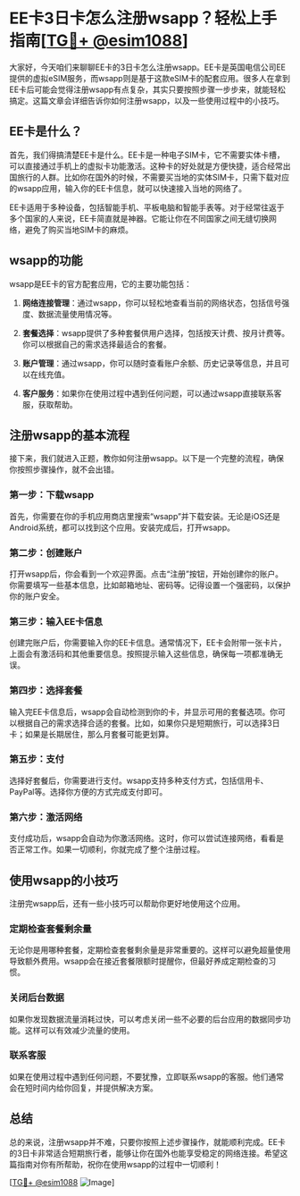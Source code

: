 # EE卡3日卡怎么注册wsapp？轻松上手指南[[TG💪+ @esim1088](https://t.me/s/esim1088)]

大家好，今天咱们来聊聊EE卡的3日卡怎么注册wsapp。EE卡是英国电信公司EE提供的虚拟eSIM服务，而wsapp则是基于这款eSIM卡的配套应用。很多人在拿到EE卡后可能会觉得注册wsapp有点复杂，其实只要按照步骤一步步来，就能轻松搞定。这篇文章会详细告诉你如何注册wsapp，以及一些使用过程中的小技巧。

## EE卡是什么？

首先，我们得搞清楚EE卡是什么。EE卡是一种电子SIM卡，它不需要实体卡槽，可以直接通过手机上的虚拟卡功能激活。这种卡的好处就是方便快捷，适合经常出国旅行的人群。比如你在国外的时候，不需要买当地的实体SIM卡，只需下载对应的wsapp应用，输入你的EE卡信息，就可以快速接入当地的网络了。

EE卡适用于多种设备，包括智能手机、平板电脑和智能手表等。对于经常往返于多个国家的人来说，EE卡简直就是神器。它能让你在不同国家之间无缝切换网络，避免了购买当地SIM卡的麻烦。

## wsapp的功能

wsapp是EE卡的官方配套应用，它的主要功能包括：

1. **网络连接管理**：通过wsapp，你可以轻松地查看当前的网络状态，包括信号强度、数据流量使用情况等。
   
2. **套餐选择**：wsapp提供了多种套餐供用户选择，包括按天计费、按月计费等。你可以根据自己的需求选择最适合的套餐。

3. **账户管理**：通过wsapp，你可以随时查看账户余额、历史记录等信息，并且可以在线充值。

4. **客户服务**：如果你在使用过程中遇到任何问题，可以通过wsapp直接联系客服，获取帮助。

## 注册wsapp的基本流程

接下来，我们就进入正题，教你如何注册wsapp。以下是一个完整的流程，确保你按照步骤操作，就不会出错。

### 第一步：下载wsapp

首先，你需要在你的手机应用商店里搜索“wsapp”并下载安装。无论是iOS还是Android系统，都可以找到这个应用。安装完成后，打开wsapp。

### 第二步：创建账户

打开wsapp后，你会看到一个欢迎界面。点击“注册”按钮，开始创建你的账户。你需要填写一些基本信息，比如邮箱地址、密码等。记得设置一个强密码，以保护你的账户安全。

### 第三步：输入EE卡信息

创建完账户后，你需要输入你的EE卡信息。通常情况下，EE卡会附带一张卡片，上面会有激活码和其他重要信息。按照提示输入这些信息，确保每一项都准确无误。

### 第四步：选择套餐

输入完EE卡信息后，wsapp会自动检测到你的卡，并显示可用的套餐选项。你可以根据自己的需求选择合适的套餐。比如，如果你只是短期旅行，可以选择3日卡；如果是长期居住，那么月套餐可能更划算。

### 第五步：支付

选择好套餐后，你需要进行支付。wsapp支持多种支付方式，包括信用卡、PayPal等。选择你方便的方式完成支付即可。

### 第六步：激活网络

支付成功后，wsapp会自动为你激活网络。这时，你可以尝试连接网络，看看是否正常工作。如果一切顺利，你就完成了整个注册过程。

## 使用wsapp的小技巧

注册完wsapp后，还有一些小技巧可以帮助你更好地使用这个应用。

### 定期检查套餐剩余量

无论你是用哪种套餐，定期检查套餐剩余量是非常重要的。这样可以避免超量使用导致额外费用。wsapp会在接近套餐限额时提醒你，但最好养成定期检查的习惯。

### 关闭后台数据

如果你发现数据流量消耗过快，可以考虑关闭一些不必要的后台应用的数据同步功能。这样可以有效减少流量的使用。

### 联系客服

如果在使用过程中遇到任何问题，不要犹豫，立即联系wsapp的客服。他们通常会在短时间内给你回复，并提供解决方案。

## 总结

总的来说，注册wsapp并不难，只要你按照上述步骤操作，就能顺利完成。EE卡的3日卡非常适合短期旅行者，能够让你在国外也能享受稳定的网络连接。希望这篇指南对你有所帮助，祝你在使用wsapp的过程中一切顺利！

[[TG💪+ @esim1088](https://t.me/s/esim1088) ![Image](https://i.postimg.cc/4NQfJmqS/Snipaste-2025-05-13-00-14-12.png)]